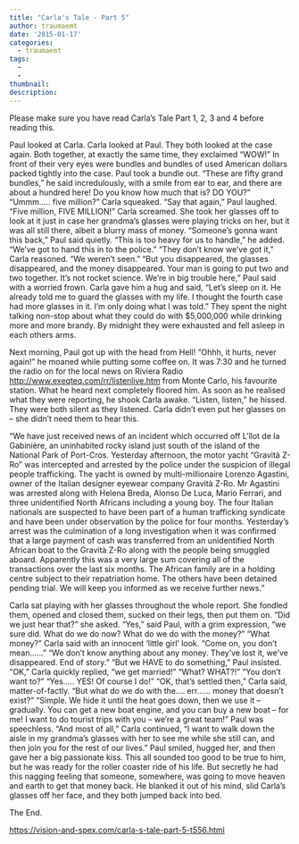 ```yaml
---
title: "Carla's Tale - Part 5"
author: traumaemt
date: '2015-01-17'
categories:
  - traumaemt
tags:
  - 
  - 
thumbnail: 
description: 
---
```


Please make sure you have read Carla’s Tale Part 1, 2, 3 and 4 before reading this.

Paul looked at Carla. Carla looked at Paul. They both looked at the case again. Both together, at exactly the same time, they exclaimed “WOW!” In front of their very eyes were bundles and bundles of used American dollars packed tightly into the case. Paul took a bundle out. “These are fifty grand bundles,” he said incredulously, with a smile from ear to ear, and there are about a hundred here! Do you know how much that is? DO YOU?”
“Ummm….. five million?” Carla squeaked.
“Say that again,” Paul laughed.
“Five million, FIVE MILLION!” Carla screamed. She took her glasses off to look at it just in case her grandma’s glasses were playing tricks on her, but it was all still there, albeit a blurry mass of money.
“Someone’s gonna want this back,” Paul said quietly. “This is too heavy for us to handle,” he added. “We’ve got to hand this in to the police.”
“They don’t know we’ve got it,” Carla reasoned. “We weren’t seen.”
“But you disappeared, the glasses disappeared, and the money disappeared. Your man is going to put two and two together. It’s not rocket science. We’re in big trouble here,” Paul said with a worried frown.
Carla gave him a hug and said, “Let’s sleep on it. He already told me to guard the glasses with my life. I thought the fourth case had more glasses in it. I’m only doing what I was told.”
They spent the night talking non-stop about what they could do with $5,000,000 while drinking more and more brandy. By midnight they were exhausted and fell asleep in each others arms.

Next morning, Paul got up with the head from Hell! “Ohhh, it hurts, never again!” he moaned while putting some coffee on. It was 7:30 and he turned the radio on for the local news on Riviera Radio http://www.exeqteq.com/rr/listenlive.htm from Monte Carlo, his favourite station. What he heard next completely floored him. As soon as he realised what they were reporting, he shook Carla awake. “Listen, listen,” he hissed. They were both silent as they listened. Carla didn’t even put her glasses on – she didn’t need them to hear this.

“We have just received news of an incident which occurred off L'îlot de la Gabinière, an uninhabited rocky island just south of the island of the National Park of Port-Cros. Yesterday afternoon, the motor yacht “Gravità Z-Ro” was intercepted and arrested by the police under the suspicion of illegal people trafficking. The yacht is owned by multi-millionaire Lorenzo Agastini, owner of the Italian designer eyewear company Gravità Z-Ro. Mr Agastini was arrested along with Helena Breda, Alonso De Luca, Mario Ferrari, and three unidentified North Africans including a young boy. The four Italian nationals are suspected to have been part of a human trafficking syndicate and have been under observation by the police for four months. Yesterday’s arrest was the culmination of a long investigation when it was confirmed that a large payment of cash was transferred from an unidentified North African boat to the Gravità Z-Ro along with the people being smuggled aboard. Apparently this was a very large sum covering all of the transactions over the last six months. The African family are in a holding centre subject to their repatriation home. The others have been detained pending trial. We will keep you informed as we receive further news.”

Carla sat playing with her glasses throughout the whole report. She fondled them, opened and closed them, sucked on their legs, then put them on. “Did we just hear that?” she asked.
“Yes,” said Paul, with a grim expression, “we sure did. What do we do now? What do we do with the money?”
“What money?” Carla said with an innocent ‘little girl’ look.
“Come on, you don’t mean……”
“We don’t know anything about any money. They’ve lost it, we’ve disappeared. End of story.”
“But we HAVE to do something,” Paul insisted.
“OK,” Carla quickly replied, “we get married!”
“What? WHAT?!”
“You don’t want to?”
“Yes….. YES! Of course I do!”
“OK, that’s settled then,” Carla said, matter-of-factly.
“But what do we do with the…. err…… money that doesn’t exist?”
“Simple. We hide it until the heat goes down, then we use it – gradually. You can get a new boat engine, and you can buy a new boat – for me! I want to do tourist trips with you – we’re a great team!” Paul was speechless. “And most of all,” Carla continued, “I want to walk down the aisle in my grandma’s glasses with her to see me while she still can, and then join you for the rest of our lives.”
Paul smiled, hugged her, and then gave her a big passionate kiss. This all sounded too good to be true to him, but he was ready for the roller coaster ride of his life. But secretly he had this nagging feeling that someone, somewhere, was going to move heaven and earth to get that money back. He blanked it out of his mind, slid Carla’s glasses off her face, and they both jumped back into bed.

The End.

https://vision-and-spex.com/carla-s-tale-part-5-t556.html
